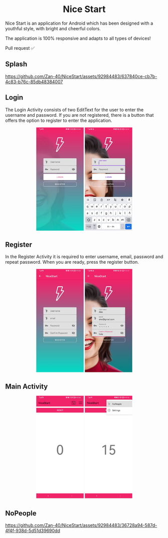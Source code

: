 <h1 align="center" color = "#DF367C">Nice Start</h1>
<p>Nice Start is an application for Android which has been designed with a youthful style, with bright and cheerful colors.</p>
<p>The application is 100% responsive and adapts to all types of devices!</p>
<p>Pull request ✅</p>

<h2 color = "#DF367C">Splash</h2>


https://github.com/Zan-40/NiceStart/assets/92984483/637840ce-cb7b-4c83-b76c-85db48384007


<h2 color = "#DF367C">Login</h2>
<p>The Login Activity consists of two EditText for the user to enter the username and password.
If you are not registered, there is a button that offers the option to register to enter the application.</p>
<p align = "center">
  <img src = img/login.jpeg width = 30%>
  <img src = img/login-keyboard.jpeg width = 30%>
</p>
<h2 color = "#DF367C">Register</h2>
<p>In the Register Activity it is required to enter username, email, password and repeat password.
When you are ready, press the register button.</p>
<p align = "center">
  <img src = img/register.jpeg width = 30%>
  <img src = img/register-2.jpeg width = 30%>
</p>
<h2 color = "#DF367C">Main Activity</h2>
<p align = "center">
  <img src = img/main.jpeg width = 30%>
  <img src = img/selectnopeople.jpeg width = 30%>
</p>
<h2 color = "#DF367C">NoPeople</h2>




https://github.com/Zan-40/NiceStart/assets/92984483/36728a94-587d-4f4f-938d-5d51d39690dd





